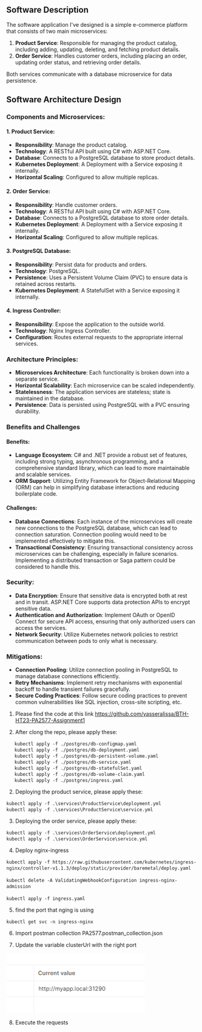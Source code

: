 ## Software Description

The software application I've designed is a simple e-commerce platform that consists of two main microservices: 

1. **Product Service**: Responsible for managing the product catalog, including adding, updating, deleting, and fetching product details.
2. **Order Service**: Handles customer orders, including placing an order, updating order status, and retrieving order details.

Both services communicate with a database microservice for data persistence.

## Software Architecture Design

### Components and Microservices:

#### 1. Product Service:
   - **Responsibility**: Manage the product catalog.
   - **Technology**: A RESTful API built using C# with ASP.NET Core.
   - **Database**: Connects to a PostgreSQL database to store product details.
   - **Kubernetes Deployment**: A Deployment with a Service exposing it internally.
   - **Horizontal Scaling**: Configured to allow multiple replicas.

#### 2. Order Service:
   - **Responsibility**: Handle customer orders.
   - **Technology**: A RESTful API built using C# with ASP.NET Core.
   - **Database**: Connects to a PostgreSQL database to store order details.
   - **Kubernetes Deployment**: A Deployment with a Service exposing it internally.
   - **Horizontal Scaling**: Configured to allow multiple replicas.

#### 3. PostgreSQL Database:
   - **Responsibility**: Persist data for products and orders.
   - **Technology**: PostgreSQL.
   - **Persistence**: Uses a Persistent Volume Claim (PVC) to ensure data is retained across restarts.
   - **Kubernetes Deployment**: A StatefulSet with a Service exposing it internally.

#### 4. Ingress Controller:
   - **Responsibility**: Expose the application to the outside world.
   - **Technology**: Nginx Ingress Controller.
   - **Configuration**: Routes external requests to the appropriate internal services.

### Architecture Principles:
- **Microservices Architecture**: Each functionality is broken down into a separate service.
- **Horizontal Scalability**: Each microservice can be scaled independently.
- **Statelessness**: The application services are stateless; state is maintained in the database.
- **Persistence**: Data is persisted using PostgreSQL with a PVC ensuring durability.

### Benefits and Challenges

#### Benefits:
- **Language Ecosystem**: C# and .NET provide a robust set of features, including strong typing, asynchronous programming, and a comprehensive standard library, which can lead to more maintainable and scalable services.
- **ORM Support**: Utilizing Entity Framework for Object-Relational Mapping (ORM) can help in simplifying database interactions and reducing boilerplate code.

#### Challenges:
- **Database Connections**: Each instance of the microservices will create new connections to the PostgreSQL database, which can lead to connection saturation. Connection pooling would need to be implemented effectively to mitigate this.
- **Transactional Consistency**: Ensuring transactional consistency across microservices can be challenging, especially in failure scenarios. Implementing a distributed transaction or Saga pattern could be considered to handle this.

### Security:
- **Data Encryption**: Ensure that sensitive data is encrypted both at rest and in transit. ASP.NET Core supports data protection APIs to encrypt sensitive data.
- **Authentication and Authorization**: Implement OAuth or OpenID Connect for secure API access, ensuring that only authorized users can access the services.
- **Network Security**: Utilize Kubernetes network policies to restrict communication between pods to only what is necessary.

### Mitigations:
- **Connection Pooling**: Utilize connection pooling in PostgreSQL to manage database connections efficiently.
- **Retry Mechanisms**: Implement retry mechanisms with exponential backoff to handle transient failures gracefully.
- **Secure Coding Practices**: Follow secure coding practices to prevent common vulnerabilities like SQL injection, cross-site scripting, etc.


1. Please find the code at this link
https://github.com/yasseralissa/BTH-HT23-PA2577-Assignment1

2. After clong the repo, please apply these:
```
   kubectl apply -f ./postgres/db-configmap.yaml
   kubectl apply -f ./postgres/db-deployment.yaml
   kubectl apply -f ./postgres/db-persistent-volume.yaml
   kubectl apply -f ./postgres/db-service.yaml
   kubectl apply -f ./postgres/db-statefulSet.yaml
   kubectl apply -f ./postgres/db-volume-claim.yaml
   kubectl apply -f ./postgres/ingress.yaml

```

2. Deploying the product service, please apply these:
```
kubectl apply -f .\services\ProductService\deployment.yml
kubectl apply -f .\services\ProductService\service.yml

```

3. Deploying the order service, please apply these:
```
kubectl apply -f .\services\OrderService\deployment.yml
kubectl apply -f .\services\OrderService\service.yml

```
4. Deploy nginx-ingress
```
kubectl apply -f https://raw.githubusercontent.com/kubernetes/ingress-nginx/controller-v1.1.3/deploy/static/provider/baremetal/deploy.yaml

kubectl delete -A ValidatingWebhookConfiguration ingress-nginx-admission

kubectl apply -f ingress.yaml

```

5. find the port that nging is using
```
kubectl get svc -n ingress-nginx

```

6. Import postman collection PA2577.postman_collection.json

7. Update the variable clusterUrl with the right port

![Alt text](image.png)

8. Execute the requests

